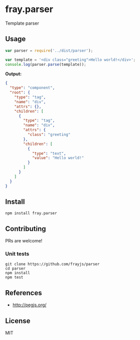 fray.parser
===========

Template parser

Usage
-----

```js
var parser = require('../dist/parser');

var template = '<div class="greeting">Hello world!</div>';
console.log(parser.parse(template));
```

**Output:**

```json
{
  "type": "component",
  "root": {
    "type": "tag",
    "name": "div",
    "attrs": {},
    "children": [
      {
        "type": "tag",
        "name": "div",
        "attrs": {
          "class": "greeting"
        },
        "children": [
          {
            "type": "text",
            "value": "Hello world!"
          }
        ]
      }
    ]
  }
}
```

Install
-------

    npm install fray.parser

Contributing
------------

PRs are welcome!

### Unit tests

    git clone https://github.com/frayjs/parser
    cd parser
    npm install
    npm test

References
----------

  * <http://pegjs.org/>

License
-------

MIT
